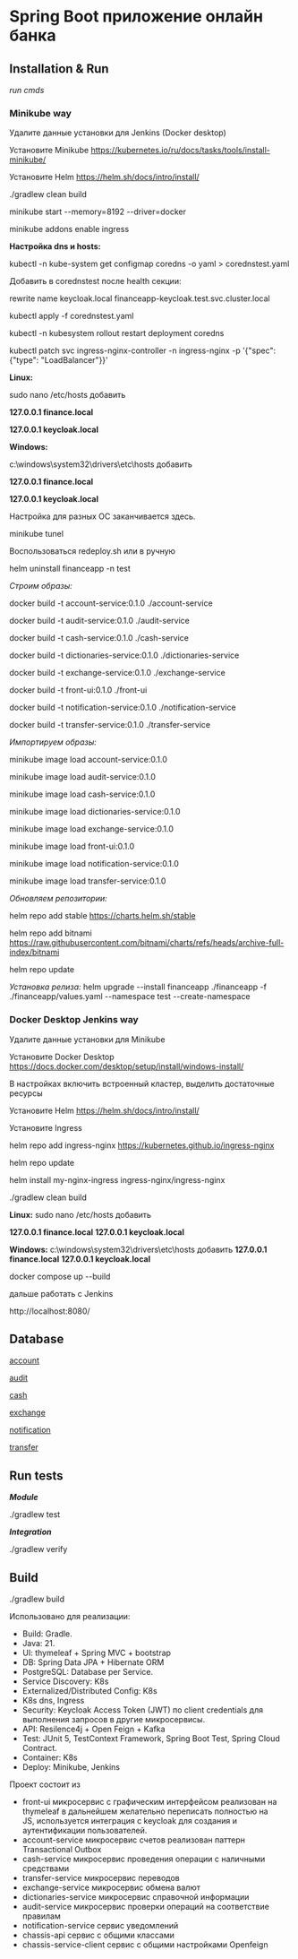 # Spring Boot приложение онлайн банка

## Installation & Run
_run cmds_

### Minikube way

Удалите данные установки для Jenkins (Docker desktop)

Установите Minikube
https://kubernetes.io/ru/docs/tasks/tools/install-minikube/

Установите Helm
https://helm.sh/docs/intro/install/

./gradlew clean build

minikube start --memory=8192 --driver=docker

minikube addons enable ingress


**Настройка dns и hosts:**

kubectl -n kube-system get configmap coredns -o yaml > corednstest.yaml

Добавить в corednstest после health секции:

rewrite name keycloak.local financeapp-keycloak.test.svc.cluster.local


kubectl apply -f corednstest.yaml

kubectl -n kubesystem rollout restart deployment coredns

kubectl patch svc ingress-nginx-controller -n ingress-nginx -p '{"spec": {"type": "LoadBalancer"}}'

**Linux:**

sudo nano /etc/hosts
добавить

**127.0.0.1 finance.local**

**127.0.0.1 keycloak.local**

**Windows:**


c:\windows\system32\drivers\etc\hosts
добавить

**127.0.0.1 finance.local**

**127.0.0.1 keycloak.local**

Настройка для разных ОС заканчивается здесь.


minikube tunel


Воспользоваться redeploy.sh или в ручную

helm uninstall financeapp -n test

_Строим образы:_

docker build -t account-service:0.1.0 ./account-service

docker build -t audit-service:0.1.0 ./audit-service

docker build -t cash-service:0.1.0 ./cash-service

docker build -t dictionaries-service:0.1.0 ./dictionaries-service

docker build -t exchange-service:0.1.0 ./exchange-service

docker build -t front-ui:0.1.0 ./front-ui

docker build -t notification-service:0.1.0 ./notification-service

docker build -t transfer-service:0.1.0 ./transfer-service

_Импортируем образы:_

minikube image load account-service:0.1.0

minikube image load audit-service:0.1.0

minikube image load cash-service:0.1.0

minikube image load dictionaries-service:0.1.0

minikube image load exchange-service:0.1.0

minikube image load front-ui:0.1.0

minikube image load notification-service:0.1.0

minikube image load transfer-service:0.1.0


_Обновляем репозитории:_

helm repo add stable https://charts.helm.sh/stable

helm repo add bitnami https://raw.githubusercontent.com/bitnami/charts/refs/heads/archive-full-index/bitnami

helm repo update

_Установка релиза:_
helm upgrade --install financeapp ./financeapp -f ./financeapp/values.yaml --namespace test --create-namespace




### Docker Desktop Jenkins way

Удалите данные установки для Minikube

Установите Docker Desktop
https://docs.docker.com/desktop/setup/install/windows-install/

В настройках включить встроенный кластер, выделить достаточные ресурсы

Установите Helm
https://helm.sh/docs/intro/install/

Установите Ingress

helm repo add ingress-nginx https://kubernetes.github.io/ingress-nginx

helm repo update

helm install my-nginx-ingress ingress-nginx/ingress-nginx

./gradlew clean build

**Linux:**
sudo nano /etc/hosts
добавить

**127.0.0.1 finance.local**
**127.0.0.1 keycloak.local**

**Windows:**
c:\windows\system32\drivers\etc\hosts
добавить
**127.0.0.1 finance.local**
**127.0.0.1 keycloak.local**

docker compose up --build

дальше работать с Jenkins

http://localhost:8080/



## Database
[account](account-service/src/main/resources/db/changelog/init-data-account.xml)

[audit](audit-service/src/main/resources/db/changelog/init-storedata-rule.xml)

[cash](cash-service/src/main/resources/db/changelog/init-storedata-cash.xml)

[exchange](exchange-service/src/main/resources/db/changelog/init-storedata-exchange.xml)

[notification](notification-service/src/main/resources/db/changelog/init-storedata-notification.xml)

[transfer](transfer-service/src/main/resources/db/changelog/init-storedata-transfer.xml)



## Run tests
_**Module**_

./gradlew test

_**Integration**_

./gradlew verify

## Build
./gradlew build

Использовано для реализации:
* Build: Gradle.
* Java: 21.
* UI: thymeleaf + Spring MVC + bootstrap
* DB: Spring Data JPA + Hibernate ORM
* PostgreSQL: Database per Service.
* Service Discovery: K8s
* Externalized/Distributed Config: K8s
* K8s dns, Ingress
* Security: Keycloak Access Token (JWT) по client credentials для выполнения запросов в другие микросервисы.
* API: Resilence4j + Open Feign + Kafka
* Test: JUnit 5, TestContext Framework, Spring Boot Test, Spring Cloud Contract.
* Container: K8s
* Deploy: Minikube, Jenkins

Проект состоит из
* front-ui микросервис с графическим интерфейсом реализован на thymeleaf в дальнейшем желательно переписать полностью на  
  JS, используется интеграция c keycloak для создания и аутентификации пользователей.
* account-service микросервис счетов реализован паттерн Transactional Outbox
* cash-service микросервис проведения операции с наличными средствами
* transfer-service микросервис переводов
* exchange-service микросервис обмена валют
* dictionaries-service микросервис справочной информации
* audit-service микросервис проверки операций на соответствие правилам
* notification-service сервис уведомлений
* chassis-api сервис с общими классами
* chassis-service-client сервис с общими настройками Openfeign 